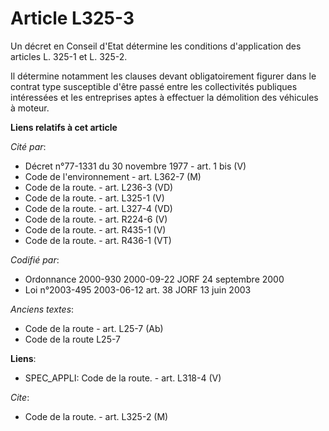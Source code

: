 # Article L325-3

Un décret en Conseil d'Etat détermine les conditions d'application des articles L. 325-1 et L. 325-2.

Il détermine notamment les clauses devant obligatoirement figurer dans le contrat type susceptible d'être passé entre les
collectivités publiques intéressées et les entreprises aptes à effectuer la démolition des véhicules à moteur.

**Liens relatifs à cet article**

_Cité par_:

  - Décret n°77-1331 du 30 novembre 1977 - art. 1 bis (V)
  - Code de l'environnement - art. L362-7 (M)
  - Code de la route. - art. L236-3 (VD)
  - Code de la route. - art. L325-1 (V)
  - Code de la route. - art. L327-4 (VD)
  - Code de la route. - art. R224-6 (V)
  - Code de la route. - art. R435-1 (V)
  - Code de la route. - art. R436-1 (VT)

_Codifié par_:

  - Ordonnance 2000-930 2000-09-22 JORF 24 septembre 2000
  - Loi n°2003-495 2003-06-12 art. 38 JORF 13 juin 2003

_Anciens textes_:

  - Code de la route - art. L25-7 (Ab)
  - Code de la route L25-7

**Liens**:

  - SPEC_APPLI: Code de la route. - art. L318-4 (V)

_Cite_:

  - Code de la route. - art. L325-2 (M)
